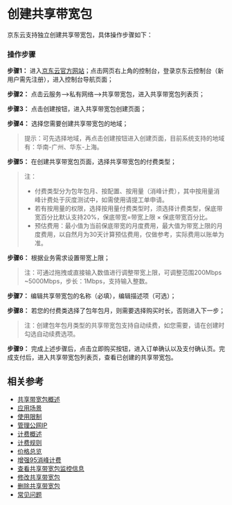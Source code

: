 # 创建共享带宽包

京东云支持独立创建共享带宽包，具体操作步骤如下：

### 操作步骤

**步骤1：** 进入[京东云官方网站](https://www.jdcloud.com/)；点击网页右上角的控制台，登录京东云控制台（新用户需先注册），进入控制台导航页面；

**步骤2：** 点击云服务-->私有网络-->共享带宽包，进入共享带宽包列表页；

**步骤3：** 点击创建按钮，进入共享带宽包创建页面；

**步骤4：** 选择您需要创建共享带宽包的地域；

> 提示：可先选择地域，再点击创建按钮进入创建页面，目前系统支持的地域有：华南-广州、华东-上海。

**步骤5：** 在创建共享带宽包页面，选择共享带宽包的付费类型； 

> 注：</br>
> - 付费类型分为包年包月、按配置、按用量（消峰计费），其中按用量消峰计费处于灰度测试中，如需使用请提工单申请。</br>
> - 若有按用量的权限，选择按用量付费类型时，须选择计费类型，保底带宽百分比默认支持20%，保底带宽=带宽上限 × 保底带宽百分比。</br>
> - 预估费用：最小值为当前保底带宽的月度费用，最大值为带宽上限的月度费用，以自然月为30天计算预估费用，仅做参考，实际费用以账单为准。


**步骤6：** 根据业务需求设置带宽上限；

> 注：可通过拖拽或直接输入数值进行调整带宽上限，可调整范围200Mbps ~5000Mbps，步长：1Mbps，支持输入整数。

**步骤7：** 编辑共享带宽包的名称（必填），编辑描述项（可选）；

**步骤8：** 若您的付费类选择了包年包月，则需要选择购买时长，否则进入下一步；

> 注：创建包年包月类型的共享带宽包支持自动续费，如您需要，请在创建时勾选自动续费选项。


**步骤9：** 完成上述步骤后，点击立即购买按钮，进入订单确认以及支付确认页。完成支付后，进入共享带宽包列表页，查看已创建的共享带宽包。

## 相关参考
- [共享带宽包概述](../Introductions/Product-Overview.md)
- [应用场景](../Introductions/Application-Scenarios.md)
- [使用限制](../Introductions/Restrictions.md)
- [管理公网IP](../Getting-Started/Manage-Public-IP.md)
- [计费概述](../Pricing/Billing-Overview.md)
- [计费规则](../Pricing/Billed-Rules.md)
- [价格总览](../Pricing/Price-Overview.md)
- [增强95消峰计费](../Pricing/Charge-By-Usage/Enhance95th-Eliminate.md)
- [查看共享带宽包监控信息](View-Monitoring.md)
- [修改共享带宽包](Modify-Bwp.md)
- [删除共享带宽包](Delete-Bwp.md)
- [常见问题](../FAQ/FAQ.md)
